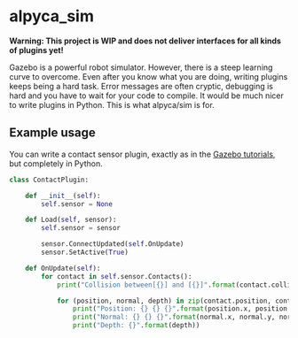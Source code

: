 # alpyca_sim

**Warning: This project is WIP and does not deliver interfaces for all kinds of plugins yet!**  

Gazebo is a powerful robot simulator. However, there is a steep learning curve to overcome. Even after you know what you are doing, 
writing plugins keeps being a hard task. Error messages are often cryptic, debugging is hard and you have to wait for your code to compile. 
It would be much nicer to write plugins in Python. This is what alpyca/sim is for.  

## Example usage
You can write a contact sensor plugin, exactly as in the [Gazebo tutorials](http://gazebosim.org/tutorials?tut=contact_sensor), but completely in Python. 

```python
class ContactPlugin:

    def __init__(self):
        self.sensor = None

    def Load(self, sensor):
        self.sensor = sensor

        sensor.ConnectUpdated(self.OnUpdate)
        sensor.SetActive(True)

    def OnUpdate(self):
        for contact in self.sensor.Contacts():
            print("Collision between[{}] and [{}]".format(contact.collision1, contact.collision2))

            for (position, normal, depth) in zip(contact.position, contact.normal, contact.depth):
                print("Position: {} {} {}".format(position.x, position.y, position.z))
                print("Normal: {} {} {}".format(normal.x, normal.y, normal.z))
                print("Depth: {}".format(depth))

```
